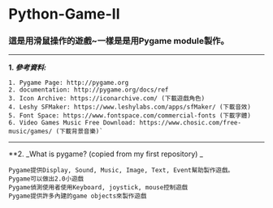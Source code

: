 # Python-Game-II
### 這是用滑鼠操作的遊戲~一樣是是用Pygame module製作。

 ------

**1. _參考資料:_** <br>
  
    1. Pygame Page: http://pygame.org
    2. documentation: http://pygame.org/docs/ref
    3. Icon Archive: https://iconarchive.com/ (下載遊戲角色)
    4. Leshy SFMaker: https://www.leshylabs.com/apps/sfMaker/ (下載音效)
    5. Font Space: https://www.fontspace.com/commercial-fonts (下載字體)
    6. Video Games Music Free Download: https://www.chosic.com/free-music/games/ (下載背景音樂)`
 ------
 
 **2. _What is pygame? (copied from my first repository) _
 
    Pygame提供Display, Sound, Music, Image, Text, Event幫助製作遊戲。
    Pygame可以做出2.0小遊戲
    Pygame偵測使用者使用Keyboard, joystick, mouse控制遊戲
    Pygame提供許多內建的game objects來製作遊戲

